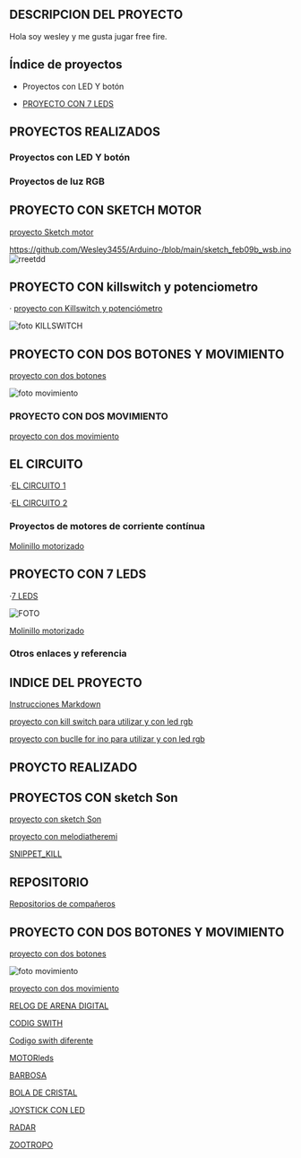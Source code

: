 ## DESCRIPCION DEL PROYECTO

Hola soy wesley y me gusta jugar free fire.


## Índice de proyectos

* Proyectos con LED Y botón

* [PROYECTO CON 7 LEDS](#proyecto-con-7-leds)

## PROYECTOS REALIZADOS

### Proyectos con LED Y botón

### Proyectos de luz RGB

## PROYECTO CON SKETCH MOTOR

[proyecto Sketch motor](https://github.com/Wesley3455/Arduino-/blob/main/sketch_feb08a_motor.ino)

https://github.com/Wesley3455/Arduino-/blob/main/sketch_feb09b_wsb.ino
![rreetdd](https://github.com/Wesley3455/Arduino-/blob/main/1612783302659.jpg)

## PROYECTO CON killswitch y potenciometro

· [proyecto con Killswitch y potenciómetro](https://github.com/Wesley3455/Arduino-/blob/main/sketch_feb09b_wsb.ino)
 
 ![foto KILLSWITCH](https://github.com/Wesley3455/Arduino-/blob/main/1612871762579.jpg)
 
 ## PROYECTO CON DOS BOTONES Y MOVIMIENTO

[proyecto con dos botones](https://github.com/Wesley3455/Arduino-/blob/main/sketch_feb09a_dos_botones.ino) 
 
 ![foto movimiento](https://github.com/Wesley3455/Arduino-/blob/main/1612860387340(1).jpg)
 ### PROYECTO CON DOS MOVIMIENTO
 [proyecto con dos movimiento](https://github.com/Wesley3455/Arduino-/blob/main/sketch_feb09a_dos_botones_y_movimiento.ino)
 

 ## EL CIRCUITO
 
  ·[EL CIRCUITO 1](https://github.com/Wesley3455/Arduino-/blob/main/EL_CIRCUITO.ino)
 
  ·[EL CIRCUITO 2](https://github.com/Wesley3455/Arduino-/blob/main/EL_CIRCUITO_2.ino)
 
 ### Proyectos de motores de corriente contínua 
 
 [Molinillo motorizado](https://github.com/Wesley3455/Arduino-/blob/main/MOLINILLO_MOTORIZADO.ino)

 ## PROYECTO CON 7 LEDS
 
 ·[7 LEDS](https://github.com/Wesley3455/Arduino-/blob/main/bot_n_con7_leds.ino)
 
 ![FOTO](https://github.com/Wesley3455/Arduino-/blob/main/1613996991085.jpg)



[Molinillo motorizado](https://github.com/Wesley3455/Arduino-/blob/main/MOLINILLO_MOTORIZADO.ino)

### Otros enlaces y referencia 


## INDICE DEL PROYECTO

[Instrucciones Markdown](https://guides.github.com/pdfs/markdown-cheatsheet-online.pdf)

[proyecto con kill switch para utilizar y con led rgb](https://github.com/marc125678/Arduino/blob/main/KILL_SWITCH.ino)

[proyecto con buclle for ino para utilizar y con led rgb](https://github.com/Wesley3455/Arduino-/blob/main/Buclle_for.ino.ino)

## PROYCTO REALIZADO

## PROYECTOS CON sketch Son

[proyecto con sketch Son](https://github.com/Wesley3455/Arduino-/blob/main/sketch_Son.ino) 

[proyecto con melodiatheremi](https://github.com/Wesley3455/Arduino-/blob/main/melodiatheremin.ino) 

[SNIPPET_KILL](https://github.com/Wesley3455/Arduino-/blob/main/SNIPPER_KILL_SWTCH.CPP)

## REPOSITORIO
[Repositorios de compañeros](https://github.com/d-prieto/arduinoCourse#repositorios-de-alumnos)


## PROYECTO CON DOS BOTONES Y MOVIMIENTO

[proyecto con dos botones](https://github.com/Wesley3455/Arduino-/blob/main/sketch_feb09a_dos_botones.ino) 

 
 ![foto movimiento](https://github.com/Wesley3455/Arduino-/blob/main/1612860387340(1).jpg)
 
 
 [proyecto con dos movimiento](https://github.com/Wesley3455/Arduino-/blob/main/sketch_feb09a_dos_botones_y_movimiento.ino)
 
 
 
 
 
 [ RELOG DE ARENA DIGITAL](https://github.com/Wesley3455/Arduino-/blob/main/RELOG_DE_ARENA_DIGITAL.ino)
 
 
 [CODIG SWITH](https://github.com/Wesley3455/Arduino-/blob/main/swith_pin_bc.ino)
 
 
[Codigo swith diferente](https://github.com/Wesley3455/Arduino-/blob/main/swith_pin_bc_diferente.ino)

[MOTORleds](https://github.com/Wesley3455/Arduino-/blob/main/leds_con_motor.ino)

[BARBOSA](https://github.com/Wesley3455/Arduino-/blob/main/media_notas_barbosa.ino)

[BOLA DE CRISTAL](https://github.com/Wesley3455/Arduino-/blob/main/bola_de_cristal.ino)

[JOYSTICK CON LED](https://github.com/Wesley3455/Arduino-/blob/main/joystick_con_led.ino)

[RADAR](https://github.com/Wesley3455/Arduino-/blob/main/RADAR.ino)

[ZOOTROPO](https://github.com/Wesley3455/Arduino-/blob/main/ZOOTROPO.ino)


